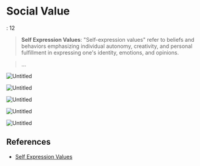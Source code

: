 # Social Value

: 12

> **Self Expression Values**:  "Self-expression values" refer to beliefs and behaviors emphasizing individual autonomy, creativity, and personal fulfillment in expressing one's identity, emotions, and opinions.
> 

> …
> 

![Untitled](Social%20Value%2017ac0f5171ec8166b5e5e2c9b87f88d1/Untitled.png)

![Untitled](Social%20Value%2017ac0f5171ec8166b5e5e2c9b87f88d1/Untitled%201.png)

![Untitled](Social%20Value%2017ac0f5171ec8166b5e5e2c9b87f88d1/Untitled%202.png)

![Untitled](Social%20Value%2017ac0f5171ec8166b5e5e2c9b87f88d1/Untitled%203.png)

![Untitled](Social%20Value%2017ac0f5171ec8166b5e5e2c9b87f88d1/Untitled%204.png)

## References

- [Self Expression Values](https://en.wikipedia.org/wiki/Self-expression_values)